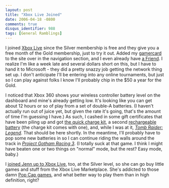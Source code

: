 ```yaml
---
layout: post
title: "Xbox Live Joined"
date: 2006-04-18 -0800
comments: true
disqus_identifier: 988
tags: [General Ramblings]
---
```

I joined [Xbox Live](http://www.xbox.com/en-US/live/) since the Silver
membership is free and they give you a free month of the Gold
membership, just to try it out. Added my
[gamercard](http://live.xbox.com/member/Paraesthesia) to the site over
in the navigation section, and I even already have [a
Friend](http://live.xbox.com/member/jbat1). I realize I'm like a week
late and several dollars short on this, but I have to hand it to
Microsoft - they did a pretty snazzy job getting the network thing set
up. I don't anticipate I'll be entering into any online tournaments, but
just so I can play against folks I know I'll probably chip in the $50 a
year for the Gold.

 I noticed that Xbox 360 shows your wireless controller battery level on
the dashboard and mine's already getting low. It's looking like you can
get about 12 hours or so of play from a set of double-A batteries. (I
haven't actually run out of juice yet, but given the rate it's going,
that's the amount of time I'm guessing I have.) As such, I cashed in
some gift certificates that have been piling up and got [the quick
charge
kit](http://videogames.barnesandnoble.com/search/product.asp?EAN=2000003109937&x=28201804),
a second [rechargeable
battery](http://www.amazon.com/exec/obidos/ASIN/B000B6MLSC/mhsvortex)
(the charge kit comes with one), and, while I was at it, [*Tomb Raider:
Legend*](http://www.amazon.com/exec/obidos/ASIN/B000A0XSN6/mhsvortex).
That should be here shortly. In the meantime, I'll probably have to pop
some new batteries in so I can continue riding the walls around the
track in [*Project Gotham Racing
3*](http://www.amazon.com/exec/obidos/ASIN/B000B6ML28/mhsvortex). (I
totally suck at that game. I think I might have beaten one or two things
on "normal" mode, but the rest? Easy mode, baby.)

 I [joined Jenn up to Xbox Live](http://live.xbox.com/member/Jennlady),
too, at the Silver level, so she can go buy little games and stuff from
the Xbox Live Marketplace. She's addicted to those damn [Pop Cap
games](http://www.popcap.com/), and what better way to play them than in
high definition, right?
